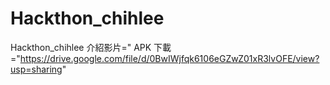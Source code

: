 # Hackthon_chihlee
Hackthon_chihlee
介紹影片="
APK 下載="https://drive.google.com/file/d/0BwIWjfqk6106eGZwZ01xR3lvOFE/view?usp=sharing"
